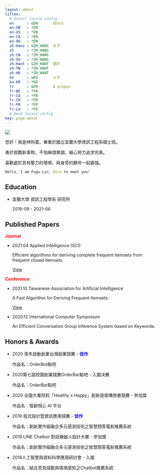```yaml
---
layout: about
titles:
  # @start locale config
  en      : &EN       About
  en-GB   : *EN
  en-US   : *EN
  en-CA   : *EN
  en-AU   : *EN
  zh-Hans : &ZH_HANS  关于
  zh      : *ZH_HANS
  zh-CN   : *ZH_HANS
  zh-SG   : *ZH_HANS
  zh-Hant : &ZH_HANT  關於
  zh-TW   : *ZH_HANT
  zh-HK   : *ZH_HANT
  ko      : &KO       소개
  ko-KR   : *KO
  fr      : &FR       À propos
  fr-BE   : *FR
  fr-CA   : *FR
  fr-CH   : *FR
  fr-FR   : *FR
  fr-LU   : *FR
  # @end locale config
key: page-about
---
```


<img class="image image--md circle" src="https://i.imgur.com/u9zgp5j.jpeg" referrerpolicy="no-referrer"/>

您好！我是林昀葦。畢業於國立宜蘭大學資訊工程系碩士班。

勇於挑戰新事物，不怕麻煩單調，細心努力追求完美。

喜歡處於具有壓力的環境，與身旁的夥伴一起變強。

```javascript
Hello, I am Fugu-Lin. Nice to meet you!
```

## Education
* 宜蘭大學 資訊工程學系 研究所

   2019-09 - 2021-06

## Published Papers

**<font color=red>Journal</font>**
* 2021.04  Applied Intelligence (SCI)

  Efficient algorithms for deriving complete frequent itemsets from frequent closed itemsets.
  
  [View](https://link.springer.com/article/10.1007/s10489-020-02172-7)

**<font color=red>Conference</font>**
* 2021.10  Taiwanese Association for Artificial Intelligence

  A Fast Algorithm for Deriving Frequent Itemsets.

  [View](https://ieeexplore.ieee.org/document/9778082)

* 2020.12  International Computer Symposium

  An Efficient Conversation Group Inference System based on Keywords.


## Honors & Awards

* 2020 青年啟動創業台灣創業競賽 - **<font color=blue>佳作</font>**

  作品名：OrderBot點吧

* 2020第七屆校園創業競賽OrderBar點吧 - 入圍決賽

  作品名：OrderBar點吧

* 2020 全國大專院校「Healthy x Happy」創新提案構想書競賽 - 參加獎

  作品名：智齡悅心 AI 平台

* 2019 程式設計暨資訊應用競賽 - **<font color=blue>佳作</font>**

  作品名：創新實作組融合多元感測技術之智慧問答電影推薦系統

* 2019 LINE Chatbot 對話機器人設計大賽 - 參加獎

  作品名：創新實作組融合多元感測技術之智慧問答電影推薦系統

* 2018人工智慧與資料科學應用研討會 - 入圍

  作品名：結合意見探勘與情境感知之Chatbot推薦系統
